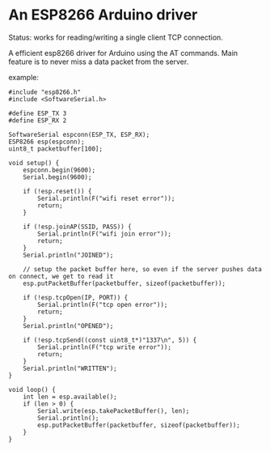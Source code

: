 # An ESP8266 Arduino driver

Status: works for reading/writing a single client TCP connection.

A efficient esp8266 driver for Arduino using the AT commands. Main feature is
to never miss a data packet from the server.

example:
```
#include "esp8266.h"
#include <SoftwareSerial.h>

#define ESP_TX 3
#define ESP_RX 2

SoftwareSerial espconn(ESP_TX, ESP_RX);
ESP8266 esp(espconn);
uint8_t packetbuffer[100];

void setup() {
    espconn.begin(9600);
    Serial.begin(9600);

    if (!esp.reset()) {
        Serial.println(F("wifi reset error"));
        return;
    }

    if (!esp.joinAP(SSID, PASS)) {
        Serial.println(F("wifi join error"));
        return;
    }
    Serial.println("JOINED");

    // setup the packet buffer here, so even if the server pushes data on connect, we get to read it
    esp.putPacketBuffer(packetbuffer, sizeof(packetbuffer));

    if (!esp.tcpOpen(IP, PORT)) {
        Serial.println(F("tcp open error"));
        return;
    }
    Serial.println("OPENED");

    if (!esp.tcpSend((const uint8_t*)"1337\n", 5)) {
        Serial.println(F("tcp write error"));
        return;
    }
    Serial.println("WRITTEN");
}

void loop() {
    int len = esp.available();
    if (len > 0) {
        Serial.write(esp.takePacketBuffer(), len);
        Serial.println();
        esp.putPacketBuffer(packetbuffer, sizeof(packetbuffer));
    }
}
```
